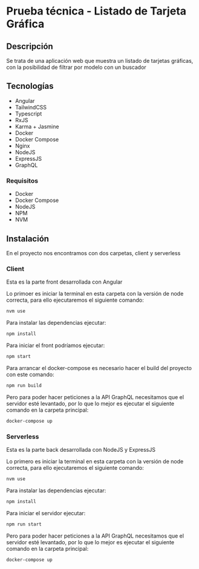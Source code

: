 # Prueba técnica - Listado de Tarjeta Gráfica

## Descripción

Se trata de una aplicación web que muestra un listado de tarjetas gráficas, con la posibilidad de filtrar por modelo con
un buscador

## Tecnologías

- Angular
- TailwindCSS
- Typescript
- RxJS
- Karma + Jasmine
- Docker
- Docker Compose
- Nginx
- NodeJS
- ExpressJS
- GraphQL

### Requisitos

- Docker
- Docker Compose
- NodeJS
- NPM
- NVM

## Instalación

En el proyecto nos encontramos con dos carpetas, client y serverless

### Client

Esta es la parte front desarrollada con Angular

Lo primoer es iniciar la terminal en esta carpeta con la versión de node correcta, para ello ejecutaremos el siguiente
comando:

```bash
nvm use
```

Para instalar las dependencias ejecutar:

```bash
npm install
```

Para iniciar el front podríamos ejecutar:

```bash
npm start
```

Para arrancar el docker-compose es necesario hacer el build del proyecto con este comando:

```bash
npm run build
```

Pero para poder hacer peticiones a la API GraphQL necesitamos que el servidor esté levantado, por lo que lo
mejor es ejecutar el siguiente comando en la carpeta principal:

```bash
docker-compose up
```

### Serverless

Esta es la parte back desarrollada con NodeJS y ExpressJS

Lo primero es iniciar la terminal en esta carpeta con la versión de node correcta, para ello ejecutaremos el siguiente
comando:

```bash
nvm use
```

Para instalar las dependencias ejecutar:

```bash
npm install
```

Para iniciar el servidor ejecutar:

```bash
npm run start
```

Pero para poder hacer peticiones a la API GraphQL necesitamos que el servidor esté levantado, por lo que lo
mejor es ejecutar el siguiente comando en la carpeta principal:

```bash
docker-compose up
```

